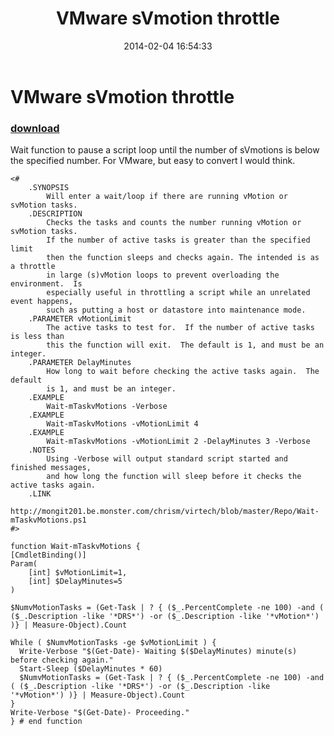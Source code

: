 ﻿---
pid:            4880
parent:         0
children:       
poster:         monahancj
title:          VMware sVmotion throttle
date:           2014-02-04 16:54:33
description:      Wait function to pause a script loop until the number of sVmotions is below the specified number.  For VMware, but easy to convert I would think.
format:         posh
---

# VMware sVmotion throttle

### [download](4880.ps1)  

  Wait function to pause a script loop until the number of sVmotions is below the specified number.  For VMware, but easy to convert I would think.

```posh
<#
	.SYNOPSIS
		Will enter a wait/loop if there are running vMotion or svMotion tasks.
	.DESCRIPTION
		Checks the tasks and counts the number running vMotion or svMotion tasks.
		If the number of active tasks is greater than the specified limit
		then the function sleeps and checks again. The intended is as a throttle
		in large (s)vMotion loops to prevent overloading the environment.  Is
		especially useful in throttling a script while an unrelated event happens, 
		such as putting a host or datastore into maintenance mode.
	.PARAMETER vMotionLimit
		The active tasks to test for.  If the number of active tasks is less than
		this the function will exit.  The default is 1, and must be an integer.
	.PARAMETER DelayMinutes
		How long to wait before checking the active tasks again.  The default 
		is 1, and must be an integer.
	.EXAMPLE
		Wait-mTaskvMotions -Verbose
	.EXAMPLE
		Wait-mTaskvMotions -vMotionLimit 4
	.EXAMPLE
		Wait-mTaskvMotions -vMotionLimit 2 -DelayMinutes 3 -Verbose
	.NOTES
		Using -Verbose will output standard script started and finished messages, 
		and how long the function will sleep before it checks the active tasks again.
	.LINK
		http://mongit201.be.monster.com/chrism/virtech/blob/master/Repo/Wait-mTaskvMotions.ps1
#>

function Wait-mTaskvMotions {
[CmdletBinding()]
Param(
	[int] $vMotionLimit=1,
	[int] $DelayMinutes=5
)

$NumvMotionTasks = (Get-Task | ? { ($_.PercentComplete -ne 100) -and ( ($_.Description -like '*DRS*') -or ($_.Description -like '*vMotion*') )} | Measure-Object).Count

While ( $NumvMotionTasks -ge $vMotionLimit ) {
  Write-Verbose "$(Get-Date)- Waiting $($DelayMinutes) minute(s) before checking again."
  Start-Sleep ($DelayMinutes * 60)
  $NumvMotionTasks = (Get-Task | ? { ($_.PercentComplete -ne 100) -and ( ($_.Description -like '*DRS*') -or ($_.Description -like '*vMotion*') )} | Measure-Object).Count
}
Write-Verbose "$(Get-Date)- Proceeding."
} # end function


```
